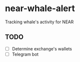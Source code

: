 # near-whale-alert
Tracking whale's activity for NEAR

## TODO
- [ ] Determine exchange's wallets
- [ ] Telegram bot
